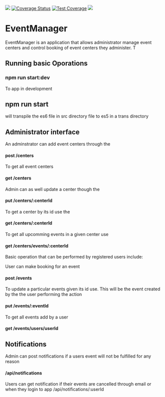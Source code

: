 ![](https://www.travis-ci.org/tutugodfrey/EventManager.svg?branch=feature%2Fnotifications)
[![Coverage Status](https://coveralls.io/repos/github/tutugodfrey/EventManager/badge.svg?branch=master)](https://coveralls.io/github/tutugodfrey/EventManager?branch=master)
[![Test Coverage](https://api.codeclimate.com/v1/badges/82a0d53b05a153bb40e2/test_coverage)](https://codeclimate.com/github/tutugodfrey/EventManager/test_coverage)
<a href="https://codeclimate.com/github/tutugodfrey/EventManager/maintainability"><img src="https://api.codeclimate.com/v1/badges/82a0d53b05a153bb40e2/maintainability" /></a>

# EventManager
EventManager is an application that allows administrator manage event centers and control booking of event centers they administer. T

## Running basic Oporations
### npm run start:dev
To app in development
## npm run start 
will transpile the es6 file in src directory file to es5 in a trans directory

## Administrator interface
An adminstrator can add event centers through the 

#### post /centers 

To get all event centers 
#### get /centers 

Admin can as well update a center though the 
#### put /centers/:centerId 

To get a center by its id use the 
#### get /centers/:centerId 

To get all upcomming events in a given center use
#### get /centers/events/:centerId 


Basic operation that can be performed by registered users include:

User can make booking for an event
#### post /events

To update a particular events given its id use. This will be the event created by the the user performing the action

#### put /events/:eventId

To get all events add by a user
#### get /events/users/userId

## Notifications
Admin can post notifications if a users event will not be fulfilled for any reason
#### /api/notifications

Users can get notification if their events are cancelled through email or when they login to app
/api/notifications/:userId




















